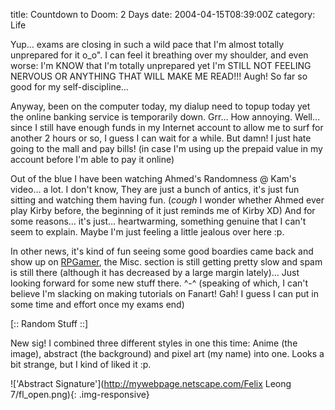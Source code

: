title: Countdown to Doom: 2 Days
date: 2004-04-15T08:39:00Z
category: Life

Yup… exams are closing in such a wild pace that I'm almost totally unprepared for it o\_o". I can feel it breathing over my shoulder, and even worse: I'm KNOW that I'm totally unprepared yet I'm STILL NOT FEELING NERVOUS OR ANYTHING THAT WILL MAKE ME READ!!! Augh! So far so good for my self-discipline…

Anyway, been on the computer today, my dialup need to topup today yet the online banking service is temporarily down. Grr… How annoying. Well… since I still have enough funds in my Internet account to allow me to surf for another 2 hours or so, I guess I can wait for a while. But damn! I just hate going to the mall and pay bills! (in case I'm using up the prepaid value in my account before I'm able to pay it online)

Out of the blue I have been watching Ahmed's Randomness @ Kam's video… a lot. I don't know, They are just a bunch of antics, it's just fun sitting and watching them having fun. (*cough* I wonder whether Ahmed ever play Kirby before, the beginning of it just reminds me of Kirby XD) And for some reasons… it's just… heartwarming, something genuine that I can't seem to explain. Maybe I'm just feeling a little jealous over here :p.

In other news, it's kind of fun seeing some good boardies came back and show up on [RPGamer](http://board.rpgamer.com/), the Misc. section is still getting pretty slow and spam is still there (although it has decreased by a large margin lately)… Just looking forward for some new stuff there. ^-^ (speaking of which, I can't believe I'm slacking on making tutorials on Fanart! Gah! I guess I can put in some time and effort once my exams end)

[:: Random Stuff ::]

New sig! I combined three different styles in one this time: Anime (the image), abstract (the background) and pixel art (my name) into one. Looks a bit strange, but I kind of liked it :p.

!['Abstract Signature'](http://mywebpage.netscape.com/Felix Leong 7/fl_open.png){: .img-responsive}
